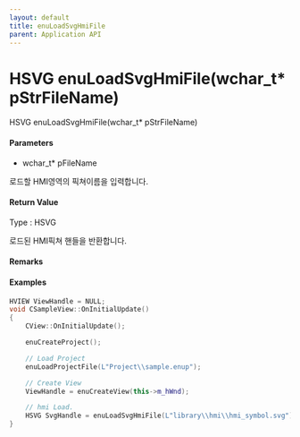 ```yaml
---
layout: default
title: enuLoadSvgHmiFile
parent: Application API
---
```

# HSVG enuLoadSvgHmiFile\(wchar\_t\* pStrFileName\)

HSVG enuLoadSvgHmiFile\(wchar\_t\* pStrFileName\)

#### Parameters

* wchar\_t\* pFileName

로드할 HMI영역의 픽쳐이름을 입력합니다.

#### Return Value

Type : HSVG

로드된 HMI픽쳐 핸들을 반환합니다.

#### Remarks

#### Examples

```cpp
HVIEW ViewHandle = NULL; 
void CSampleView::OnInitialUpdate() 
{ 
    CView::OnInitialUpdate(); 

    enuCreateProject(); 

    // Load Project
    enuLoadProjectFile(L"Project\\sample.enup"); 

    // Create View
    ViewHandle = enuCreateView(this->m_hWnd); 

    // hmi Load. 
    HSVG SvgHandle = enuLoadSvgHmiFile(L"library\\hmi\\hmi_symbol.svg");
}
```




